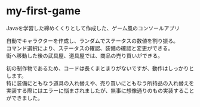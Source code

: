# my-first-game
Javaを学習した締めくくりとして作成した、ゲーム風のコンソールアプリ  
  
自動でキャラクターを作成し、ランダムでステータスの数値を割り振る。    
コマンド選択により、ステータスの確認、装備の確認と変更ができる。  
街へ移動した後の武具屋、道具屋では、商品の売り買いができる。  
  
初の制作物であるため、コードは長くまとまりがないですが、動作はしっかりとします。  
特に装備にともなう道具の入れ替えや、売り買いにともなう所持品の入れ替えを実装する際にはエラーに悩まされましたが、無事に想像通りのもの実装することができました。
